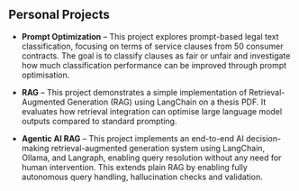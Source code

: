 ## Personal Projects

- **Prompt Optimization** – This project explores prompt-based legal text classification, focusing on terms of service clauses from 50 consumer contracts. The goal is to classify clauses as fair or unfair and investigate how much classification performance can be improved through prompt optimisation.

- **RAG** – This project demonstrates a simple implementation of Retrieval-Augmented Generation (RAG) using LangChain on a thesis PDF. It evaluates how retrieval integration can optimise large language model outputs compared to standard prompting.

- **Agentic AI RAG** – This project implements an end-to-end AI decision-making retrieval-augmented generation system using LangChain, Ollama, and Langraph, enabling query resolution without any need for human intervention. This extends plain RAG by enabling fully autonomous query handling, hallucination checks and validation.
